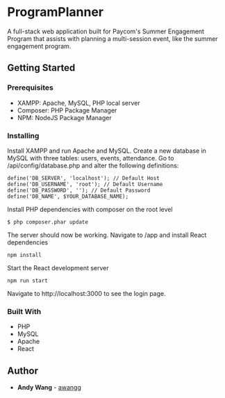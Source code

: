 # ProgramPlanner

A full-stack web application built for Paycom's Summer Engagement Program that assists with planning a multi-session event, like the summer engagement program.

## Getting Started

### Prerequisites

- XAMPP: Apache, MySQL, PHP local server
- Composer: PHP Package Manager
- NPM: NodeJS Package Manager

### Installing

Install XAMPP and run Apache and MySQL. Create a new database in MySQL with three tables: users, events, attendance. Go to /api/config/database.php and alter the following definitions:
```
define('DB_SERVER', 'localhost'); // Default Host
define('DB_USERNAME', 'root'); // Default Username
define('DB_PASSWORD', ''); // Default Password
define('DB_NAME', $YOUR_DATABASE_NAME);
```
Install PHP dependencies with composer on the root level
```
$ php composer.phar update
```
The server should now be working. Navigate to /app and install React dependencies
```
npm install
```
Start the React development server
```
npm run start
```
Navigate to http://localhost:3000 to see the login page.

### Built With

* PHP
* MySQL
* Apache
* React

## Author

* **Andy Wang** - [awangg](https://github.com/awangg)
